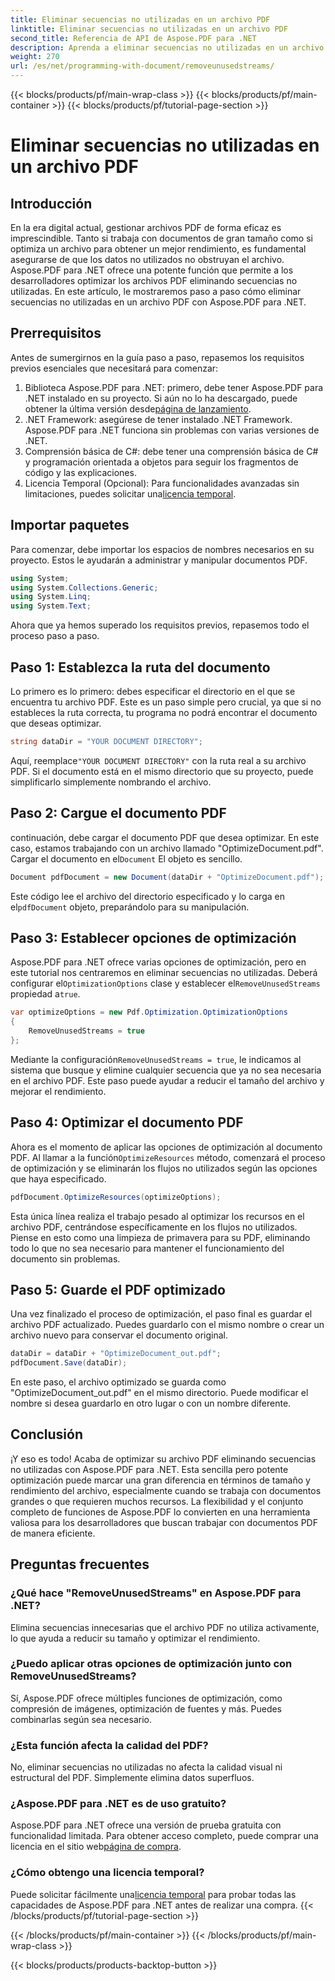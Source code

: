```yaml
---
title: Eliminar secuencias no utilizadas en un archivo PDF
linktitle: Eliminar secuencias no utilizadas en un archivo PDF
second_title: Referencia de API de Aspose.PDF para .NET
description: Aprenda a eliminar secuencias no utilizadas en un archivo PDF usando Aspose.PDF para .NET para optimizar el tamaño y el rendimiento del archivo.
weight: 270
url: /es/net/programming-with-document/removeunusedstreams/
---
```


{{< blocks/products/pf/main-wrap-class >}}
{{< blocks/products/pf/main-container >}}
{{< blocks/products/pf/tutorial-page-section >}}

# Eliminar secuencias no utilizadas en un archivo PDF

## Introducción

En la era digital actual, gestionar archivos PDF de forma eficaz es imprescindible. Tanto si trabaja con documentos de gran tamaño como si optimiza un archivo para obtener un mejor rendimiento, es fundamental asegurarse de que los datos no utilizados no obstruyan el archivo. Aspose.PDF para .NET ofrece una potente función que permite a los desarrolladores optimizar los archivos PDF eliminando secuencias no utilizadas. En este artículo, le mostraremos paso a paso cómo eliminar secuencias no utilizadas en un archivo PDF con Aspose.PDF para .NET.

## Prerrequisitos

Antes de sumergirnos en la guía paso a paso, repasemos los requisitos previos esenciales que necesitará para comenzar:

1.  Biblioteca Aspose.PDF para .NET: primero, debe tener Aspose.PDF para .NET instalado en su proyecto. Si aún no lo ha descargado, puede obtener la última versión desde[página de lanzamiento](https://releases.aspose.com/pdf/net/).
2. .NET Framework: asegúrese de tener instalado .NET Framework. Aspose.PDF para .NET funciona sin problemas con varias versiones de .NET.
3. Comprensión básica de C#: debe tener una comprensión básica de C# y programación orientada a objetos para seguir los fragmentos de código y las explicaciones.
4.  Licencia Temporal (Opcional): Para funcionalidades avanzadas sin limitaciones, puedes solicitar una[licencia temporal](https://purchase.aspose.com/temporary-license/).


## Importar paquetes

Para comenzar, debe importar los espacios de nombres necesarios en su proyecto. Estos le ayudarán a administrar y manipular documentos PDF.

```csharp
using System;
using System.Collections.Generic;
using System.Linq;
using System.Text;
```

Ahora que ya hemos superado los requisitos previos, repasemos todo el proceso paso a paso.

## Paso 1: Establezca la ruta del documento

Lo primero es lo primero: debes especificar el directorio en el que se encuentra tu archivo PDF. Este es un paso simple pero crucial, ya que si no estableces la ruta correcta, tu programa no podrá encontrar el documento que deseas optimizar.

```csharp
string dataDir = "YOUR DOCUMENT DIRECTORY";
```

 Aquí, reemplace`"YOUR DOCUMENT DIRECTORY"` con la ruta real a su archivo PDF. Si el documento está en el mismo directorio que su proyecto, puede simplificarlo simplemente nombrando el archivo.

## Paso 2: Cargue el documento PDF

 continuación, debe cargar el documento PDF que desea optimizar. En este caso, estamos trabajando con un archivo llamado "OptimizeDocument.pdf". Cargar el documento en el`Document` El objeto es sencillo.

```csharp
Document pdfDocument = new Document(dataDir + "OptimizeDocument.pdf");
```

 Este código lee el archivo del directorio especificado y lo carga en el`pdfDocument` objeto, preparándolo para su manipulación.

## Paso 3: Establecer opciones de optimización

 Aspose.PDF para .NET ofrece varias opciones de optimización, pero en este tutorial nos centraremos en eliminar secuencias no utilizadas. Deberá configurar el`OptimizationOptions` clase y establecer el`RemoveUnusedStreams` propiedad a`true`.

```csharp
var optimizeOptions = new Pdf.Optimization.OptimizationOptions
{
    RemoveUnusedStreams = true
};
```

 Mediante la configuración`RemoveUnusedStreams = true`, le indicamos al sistema que busque y elimine cualquier secuencia que ya no sea necesaria en el archivo PDF. Este paso puede ayudar a reducir el tamaño del archivo y mejorar el rendimiento.

## Paso 4: Optimizar el documento PDF

 Ahora es el momento de aplicar las opciones de optimización al documento PDF. Al llamar a la función`OptimizeResources` método, comenzará el proceso de optimización y se eliminarán los flujos no utilizados según las opciones que haya especificado.

```csharp
pdfDocument.OptimizeResources(optimizeOptions);
```

Esta única línea realiza el trabajo pesado al optimizar los recursos en el archivo PDF, centrándose específicamente en los flujos no utilizados. Piense en esto como una limpieza de primavera para su PDF, eliminando todo lo que no sea necesario para mantener el funcionamiento del documento sin problemas.

## Paso 5: Guarde el PDF optimizado

Una vez finalizado el proceso de optimización, el paso final es guardar el archivo PDF actualizado. Puedes guardarlo con el mismo nombre o crear un archivo nuevo para conservar el documento original.

```csharp
dataDir = dataDir + "OptimizeDocument_out.pdf";
pdfDocument.Save(dataDir);
```

En este paso, el archivo optimizado se guarda como "OptimizeDocument_out.pdf" en el mismo directorio. Puede modificar el nombre si desea guardarlo en otro lugar o con un nombre diferente.

## Conclusión

¡Y eso es todo! Acaba de optimizar su archivo PDF eliminando secuencias no utilizadas con Aspose.PDF para .NET. Esta sencilla pero potente optimización puede marcar una gran diferencia en términos de tamaño y rendimiento del archivo, especialmente cuando se trabaja con documentos grandes o que requieren muchos recursos. La flexibilidad y el conjunto completo de funciones de Aspose.PDF lo convierten en una herramienta valiosa para los desarrolladores que buscan trabajar con documentos PDF de manera eficiente.

## Preguntas frecuentes

### ¿Qué hace "RemoveUnusedStreams" en Aspose.PDF para .NET?
Elimina secuencias innecesarias que el archivo PDF no utiliza activamente, lo que ayuda a reducir su tamaño y optimizar el rendimiento.

### ¿Puedo aplicar otras opciones de optimización junto con RemoveUnusedStreams?
Sí, Aspose.PDF ofrece múltiples funciones de optimización, como compresión de imágenes, optimización de fuentes y más. Puedes combinarlas según sea necesario.

### ¿Esta función afecta la calidad del PDF?
No, eliminar secuencias no utilizadas no afecta la calidad visual ni estructural del PDF. Simplemente elimina datos superfluos.

### ¿Aspose.PDF para .NET es de uso gratuito?
 Aspose.PDF para .NET ofrece una versión de prueba gratuita con funcionalidad limitada. Para obtener acceso completo, puede comprar una licencia en el sitio web[página de compra](https://purchase.aspose.com/buy).

### ¿Cómo obtengo una licencia temporal?
 Puede solicitar fácilmente una[licencia temporal](https://purchase.aspose.com/temporary-license/) para probar todas las capacidades de Aspose.PDF para .NET antes de realizar una compra.
{{< /blocks/products/pf/tutorial-page-section >}}

{{< /blocks/products/pf/main-container >}}
{{< /blocks/products/pf/main-wrap-class >}}

{{< blocks/products/products-backtop-button >}}
